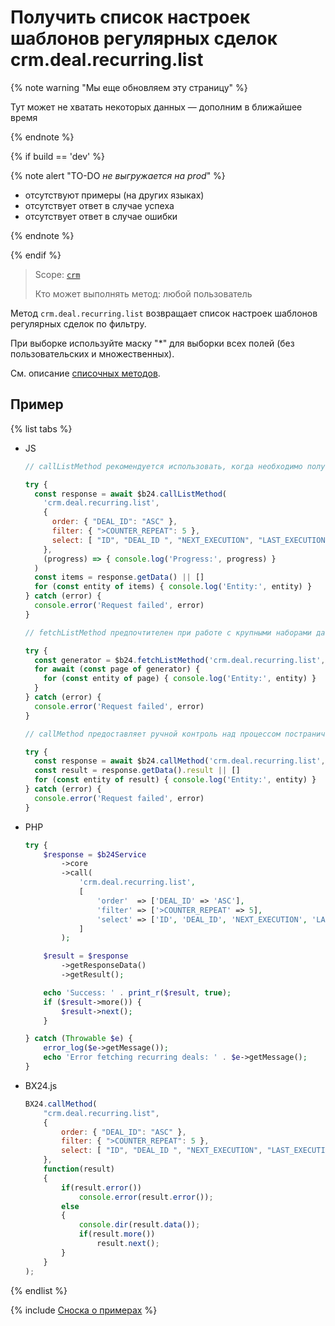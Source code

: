 # Получить список настроек шаблонов регулярных сделок crm.deal.recurring.list

{% note warning "Мы еще обновляем эту страницу" %}

Тут может не хватать некоторых данных — дополним в ближайшее время

{% endnote %}

{% if build == 'dev' %}

{% note alert "TO-DO _не выгружается на prod_" %}

- отсутствуют примеры (на других языках)
- отсутствует ответ в случае успеха
- отсутствует ответ в случае ошибки

{% endnote %}

{% endif %}

> Scope: [`crm`](../../../scopes/permissions.md)
>
> Кто может выполнять метод: любой пользователь

Метод `crm.deal.recurring.list` возвращает список настроек шаблонов регулярных сделок по фильтру.

При выборке используйте маску "*" для выборки всех полей (без пользовательских и множественных).

См. описание [списочных методов](../../../../settings/how-to-call-rest-api/list-methods-pecularities.md).

## Пример

{% list tabs %}

- JS


    ```js
    // callListMethod рекомендуется использовать, когда необходимо получить весь набор списочных данных и объём записей относительно невелик (до примерно 1000 элементов). Метод загружает все данные сразу, что может привести к высокой нагрузке на память при работе с большими объемами.
    
    try {
      const response = await $b24.callListMethod(
        'crm.deal.recurring.list',
        {
          order: { "DEAL_ID": "ASC" },
          filter: { ">COUNTER_REPEAT": 5 },
          select: [ "ID", "DEAL_ID ", "NEXT_EXECUTION", "LAST_EXECUTION", "CATEGORY_ID", "IS_LIMIT" ]
        },
        (progress) => { console.log('Progress:', progress) }
      )
      const items = response.getData() || []
      for (const entity of items) { console.log('Entity:', entity) }
    } catch (error) {
      console.error('Request failed', error)
    }
    
    // fetchListMethod предпочтителен при работе с крупными наборами данных. Метод реализует итеративную выборку с использованием генератора, что позволяет обрабатывать данные по частям и эффективно использовать память.
    
    try {
      const generator = $b24.fetchListMethod('crm.deal.recurring.list', { order: { "DEAL_ID": "ASC" }, filter: { ">COUNTER_REPEAT": 5 }, select: [ "ID", "DEAL_ID ", "NEXT_EXECUTION", "LAST_EXECUTION", "CATEGORY_ID", "IS_LIMIT" ] }, 'ID')
      for await (const page of generator) {
        for (const entity of page) { console.log('Entity:', entity) }
      }
    } catch (error) {
      console.error('Request failed', error)
    }
    
    // callMethod предоставляет ручной контроль над процессом постраничного получения данных через параметр start. Подходит для сценариев, где требуется точное управление пакетами запросов. Однако при больших объемах данных может быть менее эффективным по сравнению с fetchListMethod.
    
    try {
      const response = await $b24.callMethod('crm.deal.recurring.list', { order: { "DEAL_ID": "ASC" }, filter: { ">COUNTER_REPEAT": 5 }, select: [ "ID", "DEAL_ID ", "NEXT_EXECUTION", "LAST_EXECUTION", "CATEGORY_ID", "IS_LIMIT" ] }, 0)
      const result = response.getData().result || []
      for (const entity of result) { console.log('Entity:', entity) }
    } catch (error) {
      console.error('Request failed', error)
    }
    ```

- PHP


    ```php
    try {
        $response = $b24Service
            ->core
            ->call(
                'crm.deal.recurring.list',
                [
                    'order'  => ['DEAL_ID' => 'ASC'],
                    'filter' => ['>COUNTER_REPEAT' => 5],
                    'select' => ['ID', 'DEAL_ID', 'NEXT_EXECUTION', 'LAST_EXECUTION', 'CATEGORY_ID', 'IS_LIMIT'],
                ]
            );
    
        $result = $response
            ->getResponseData()
            ->getResult();
    
        echo 'Success: ' . print_r($result, true);
        if ($result->more()) {
            $result->next();
        }
    
    } catch (Throwable $e) {
        error_log($e->getMessage());
        echo 'Error fetching recurring deals: ' . $e->getMessage();
    }
    ```

- BX24.js

    ```js
    BX24.callMethod(
        "crm.deal.recurring.list",
        {
            order: { "DEAL_ID": "ASC" },
            filter: { ">COUNTER_REPEAT": 5 },
            select: [ "ID", "DEAL_ID ", "NEXT_EXECUTION", "LAST_EXECUTION", "CATEGORY_ID", "IS_LIMIT" ]
        },
        function(result)
        {
            if(result.error())
                console.error(result.error());
            else
            {
                console.dir(result.data());
                if(result.more())
                    result.next();
            }
        }
    );
    ```

{% endlist %}

{% include [Сноска о примерах](../../../../_includes/examples.md) %}